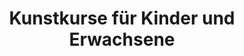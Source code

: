 ---
title: "Kunstkurse für Kinder und Erwachsene"
url: /haan/kunstkurse-fuer-kinder-und-erwachsene/
shop: Kunst
---
